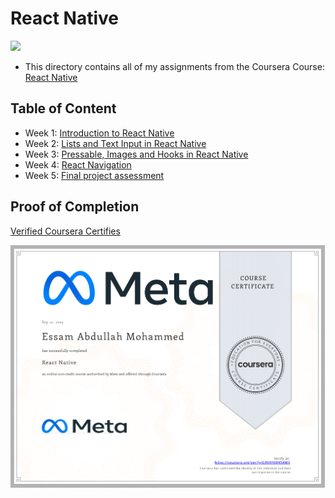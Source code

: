 # React Native

<img src="../logo.avif">

- This directory contains all of my assignments from the Coursera Course: [React Native](https://www.coursera.org/learn/react-native-course)

## Table of Content

  - Week 1: [Introduction to React Native]()
  - Week 2: [Lists and Text Input in React Native]()
  - Week 3: [Pressable, Images and Hooks in React Native]()
  - Week 4: [React Navigation]()
  - Week 5: [Final project assessment]()

## Proof of Completion

<a href=""> Verified Coursera Certifies</a>

<img src="./certificate.png" alt="certificate">
